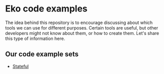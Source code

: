 # Eko code examples

The idea behind this repository is to encourage discussing about which tools we can use for different purposes. Certain tools are useful, but other developers might not know about them, or how to create them. Let's share this type of information here.

## Our code example sets
 - [Stateful](./stateful/)
